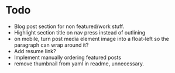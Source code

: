 # Todo
- Blog post section for non featured/work stuff.
- Highlight section title on nav press instead of outlining
- on mobile, turn post media element image into a float-left so the paragraph can wrap around it?
- Add resume link?
- Implement manually ordering featured posts
- remove thumbnail from yaml in readme, unnecessary.